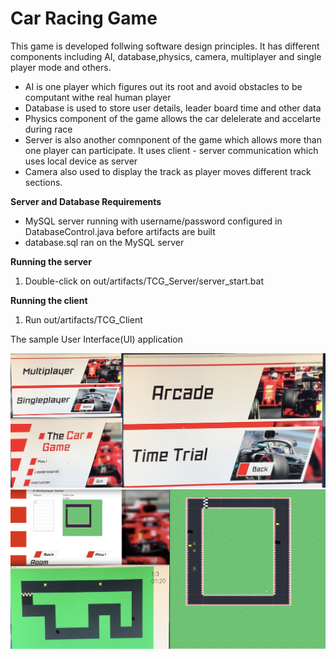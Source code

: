
# Car Racing Game

This game is developed follwing software design principles. It has different components including AI, database,physics, camera, multiplayer and single player mode and others. 

- AI is one player which figures out its root and avoid obstacles to be computant withe real human player
- Database is used to store user details, leader board time and other data
- Physics component of the game allows the car delelerate and accelarte during race
- Server is also another comnponent of the game which allows more than one player can participate. 
  It uses client - server communication which uses local device as server
- Camera also used to display the track as player moves different track sections. 




**Server and Database Requirements**

- MySQL server running with username/password configured in DatabaseControl.java before artifacts are built
- database.sql ran on the MySQL server

**Running the server**

1. Double-click on out/artifacts/TCG_Server/server_start.bat

**Running the client**

1. Run out/artifacts/TCG_Client


The sample User Interface(UI) application

<img src="images/UI_one.png" alt ="homePage "/>
<!-- <img src="images/leader_board.png" alt ="leader_board"/> -->
<img src="images/UI_two.png" alt ="multi_player_room"/>

<!-- <img src="images/multi_player_single_player_selector.png" alt ="multi_player_single_player_selector "/>
<img src="images/single_payer_options.png" alt ="single_payer_options"/>
<img src="images/AI_and_real_person_playing.png" alt ="AI_and_real_person_playing"/>

<img src="images/singlePlayer.png" alt ="singlePlayer"/> -->
